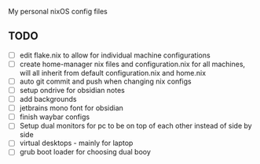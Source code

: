 My personal nixOS config files

## TODO
- [ ] edit flake.nix to allow for individual machine configurations
- [ ] create home-manager nix files and configuration.nix for all machines, will all inherit from default configuration.nix and home.nix
- [ ] auto git commit and push when changing nix configs
- [ ] setup ondrive for obsidian notes
- [ ] add backgrounds
- [ ] jetbrains mono font for obsidian
- [ ] finish waybar configs
- [ ] Setup dual monitors for pc to be on top of each other instead of side by side
- [ ] virtual desktops - mainly for laptop
- [ ] grub boot loader for choosing dual booy
